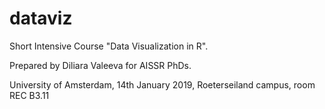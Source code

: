 # dataviz

Short Intensive Course "Data Visualization in R".

Prepared by Diliara Valeeva for AISSR PhDs.

University of Amsterdam, 14th January 2019, Roeterseiland campus, room REC B3.11
